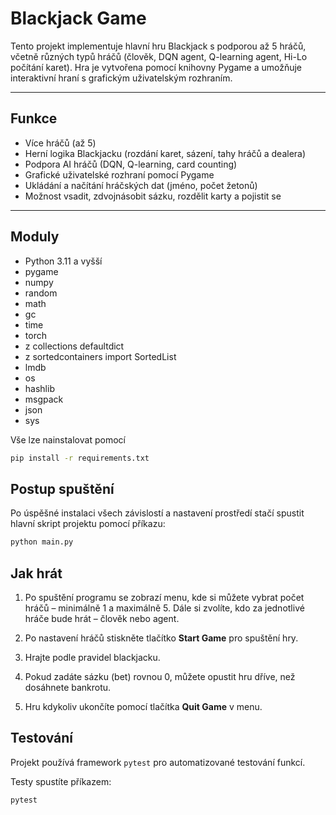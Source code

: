 # Blackjack Game

Tento projekt implementuje hlavní hru Blackjack s podporou až 5 hráčů, včetně různých typů hráčů (člověk, DQN agent, Q-learning agent, Hi-Lo počítání karet). Hra je vytvořena pomocí knihovny Pygame a umožňuje interaktivní hraní s grafickým uživatelským rozhraním.

---

## Funkce

- Více hráčů (až 5)
- Herní logika Blackjacku (rozdání karet, sázení, tahy hráčů a dealera)
- Podpora AI hráčů (DQN, Q-learning, card counting)
- Grafické uživatelské rozhraní pomocí Pygame
- Ukládání a načítání hráčských dat (jméno, počet žetonů)
- Možnost vsadit, zdvojnásobit sázku, rozdělit karty a pojistit se

---

## Moduly

- Python 3.11 a vyšší
- pygame
- numpy
- random
- math
- gc
- time
- torch
- z collections defaultdict
- z sortedcontainers import SortedList
- lmdb
- os
- hashlib
- msgpack
- json
- sys

Vše lze nainstalovat pomocí
```bash
pip install -r requirements.txt
```

## Postup spuštění

Po úspěšné instalaci všech závislostí a nastavení prostředí stačí spustit hlavní skript projektu pomocí příkazu:

```bash
python main.py
```

## Jak hrát

1) Po spuštění programu se zobrazí menu, kde si můžete vybrat počet hráčů – minimálně 1 a maximálně 5. Dále si zvolíte, kdo za jednotlivé hráče bude hrát – člověk nebo agent.

2) Po nastavení hráčů stiskněte tlačítko **Start Game** pro spuštění hry.

3) Hrajte podle pravidel blackjacku.

4) Pokud zadáte sázku (bet) rovnou 0, můžete opustit hru dříve, než dosáhnete bankrotu.

5) Hru kdykoliv ukončíte pomocí tlačítka **Quit Game** v menu.

## Testování

Projekt používá framework `pytest` pro automatizované testování funkcí.

Testy spustíte příkazem:

```bash
pytest
```